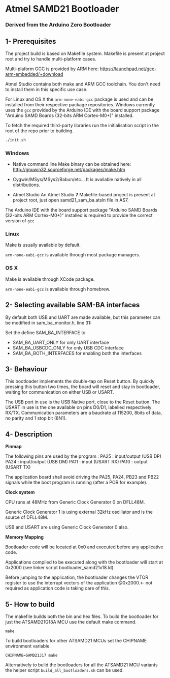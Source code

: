 # Atmel SAMD21 Bootloader
### Derived from the Arduino Zero Bootloader

## 1- Prerequisites

The project build is based on Makefile system.
Makefile is present at project root and try to handle multi-platform cases.

Multi-plaform GCC is provided by ARM here: https://launchpad.net/gcc-arm-embedded/+download

Atmel Studio contains both make and ARM GCC toolchain. You don't need to install them in this specific use case.

For Linux and OS X the `arm-none-eabi-gcc` package is used and can be installed from their
respective package repositories. Windows currently uses the `gcc` provided by the Arduino IDE with
the board support package "Arduino SAMD Boards (32-bits ARM Cortex-M0+)" installed.

To fetch the required third-party libraries run the initialisation script in the root of the repo
prior to building.

```bash
./init.sh
```

### Windows

* Native command line
Make binary can be obtained here: http://gnuwin32.sourceforge.net/packages/make.htm

* Cygwin/MSys/MSys2/Babun/etc...
It is available natively in all distributions.

* Atmel Studio
An Atmel Studio **7** Makefile-based project is present at project root, just open samd21_sam_ba.atsln file in AS7.

The Arduino IDE with the board support package "Arduino SAMD Boards (32-bits ARM Cortex-M0+)"
installed is required to provide the correct version of `gcc`

### Linux

Make is usually available by default.

`arm-none-eabi-gcc` is available through most package managers.

### OS X

Make is available through XCode package.

`arm-none-eabi-gcc` is available through homebrew.

## 2- Selecting available SAM-BA interfaces

By default both USB and UART are made available, but this parameter can be modified in sam_ba_monitor.h, line 31:

Set the define SAM_BA_INTERFACE to
* SAM_BA_UART_ONLY for only UART interface
* SAM_BA_USBCDC_ONLY for only USB CDC interface
* SAM_BA_BOTH_INTERFACES for enabling both the interfaces

## 3- Behaviour

This bootloader implements the double-tap on Reset button.
By quickly pressing this button two times, the board will reset and stay in bootloader, waiting for communication on either USB or USART.

The USB port in use is the USB Native port, close to the Reset button.
The USART in use is the one available on pins D0/D1, labelled respectively RX/TX. Communication parameters are a baudrate at 115200, 8bits of data, no parity and 1 stop bit (8N1).

## 4- Description

**Pinmap**

The following pins are used by the program :
PA25 : input/output (USB DP)
PA24 : input/output (USB DM)
PA11 : input (USART RX)
PA10 : output (USART TX)

The application board shall avoid driving the PA25, PA24, PB23 and PB22 signals while the boot program is running (after a POR for example).

**Clock system**

CPU runs at 48MHz from Generic Clock Generator 0 on DFLL48M.

Generic Clock Generator 1 is using external 32kHz oscillator and is the source of DFLL48M.

USB and USART are using Generic Clock Generator 0 also.

**Memory Mapping**

Bootloader code will be located at 0x0 and executed before any applicative code.

Applications compiled to be executed along with the bootloader will start at 0x2000 (see linker script bootloader_samd21x18.ld).

Before jumping to the application, the bootloader changes the VTOR register to use the interrupt vectors of the application @0x2000.<- not required as application code is taking care of this.

## 5- How to build

The makefile builds both the bin and hex files.
To build the bootloader for just the ATSAMD21G18A MCU use the default make command.

```
make
```

To build bootloaders for other ATSAMD21 MCUs set the CHIPNAME environment variable.
```
CHIPNAME=SAMD21J17 make
```

Alternatively to build the bootloaders for all the ATSAMD21 MCU variants the helper script `build_all_bootloaders.sh` can be used.
